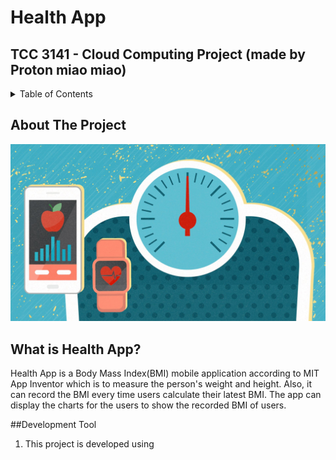 # Health App
## TCC 3141 - Cloud Computing Project (made by Proton miao miao)

<details>
  <summary>Table of Contents</summary>
  <ol>
    <li><a href="#about-the-project">About The Project</a></li>
    <li><a href="#development-tool">Development Tool</a></li>
    <li><a href="#usage">Usage</a></li>
    <li><a href="#contributing">Contributing</a></li>
    <li><a href="#license">License</a></li>
  </ol>
</details>

## About The Project
<p align="left">
  <img src="logo.jpg">
</p>

## What is Health App?
Health App is a Body Mass Index(BMI) mobile application according to MIT App Inventor which is to measure the person's weight and height. Also, it can record the BMI every time users calculate their latest BMI. The app can display the charts for the users to show the recorded BMI of users.

##Development Tool
<ol>
  <li>This project is developed using </li>
</ol>
